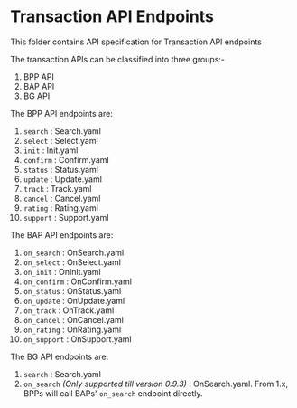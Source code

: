 # Transaction API Endpoints

This folder contains API specification for Transaction API endpoints

The transaction APIs can be classified into three groups:-

1. BPP API
2. BAP API
3. BG API


The BPP API endpoints are:

1. `search` : Search.yaml
2. `select` : Select.yaml
3. `init` : Init.yaml
4. `confirm` : Confirm.yaml
5. `status` : Status.yaml
6. `update` : Update.yaml
7. `track` : Track.yaml
8. `cancel` : Cancel.yaml
9. `rating` : Rating.yaml
10. `support` : Support.yaml

The BAP API endpoints are:

1. `on_search` : OnSearch.yaml
2. `on_select` : OnSelect.yaml
3. `on_init` : OnInit.yaml
4. `on_confirm` : OnConfirm.yaml
5. `on_status` : OnStatus.yaml
6. `on_update` : OnUpdate.yaml
7. `on_track` : OnTrack.yaml
8. `on_cancel` : OnCancel.yaml
9. `on_rating` : OnRating.yaml
10. `on_support` : OnSupport.yaml

The BG API endpoints are:

1. `search` : Search.yaml
2. `on_search` _(Only supported till version 0.9.3)_ : OnSearch.yaml. From 1.x, BPPs will call BAPs' `on_search` endpoint directly. 
